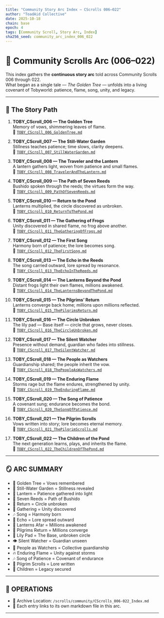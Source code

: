 ```yaml
---
title: "Community Story Arc Index — CScrolls 006–022"
author: "ToadAid Collective"
date: 2025-10-18
chain: base
epoch: 4
tags: [Community Scroll, Story Arc, Index]
sha256_seed: community_arc_index_006_022
---
```


# 🌊 Community Scrolls Arc (006–022)

This index gathers the **continuous story arc** told across Community Scrolls 006 through 022.  
What began as a single tale — *The Golden Tree* — unfolds into a living covenant of Tobyworld: patience, flame, song, unity, and legacy.  

---

## 📖 The Story Path

1. **TOBY_CScroll_006 — The Golden Tree**  
   Memory of vows, shimmering leaves of flame.  
   📁 [`TOBY_CScroll_006_GoldenTree.md`](./TOBY_CScroll_006_GoldenTree.md)

2. **TOBY_CScroll_007 — The Still-Water Garden**  
   Stillness teaches patience; time slows, clarity deepens.  
   📁 [`TOBY_CScroll_007_StillWaterGarden.md`](./TOBY_CScroll_007_StillWaterGarden.md)

3. **TOBY_CScroll_008 — The Traveler and the Lantern**  
   A lantern gathers light, woven from patience and small flames.  
   📁 [`TOBY_CScroll_008_TravelerAndTheLantern.md`](./TOBY_CScroll_008_TravelerAndTheLantern.md)

4. **TOBY_CScroll_009 — The Path of Seven Reeds**  
   Bushido spoken through the reeds; the virtues form the way.  
   📁 [`TOBY_CScroll_009_PathOfSevenReeds.md`](./TOBY_CScroll_009_PathOfSevenReeds.md)

5. **TOBY_CScroll_010 — Return to the Pond**  
   Lanterns multiplied, the circle discovered as unbroken.  
   📁 [`TOBY_CScroll_010_ReturnToThePond.md`](./TOBY_CScroll_010_ReturnToThePond.md)

6. **TOBY_CScroll_011 — The Gathering of Frogs**  
   Unity discovered in shared flame, no frog above another.  
   📁 [`TOBY_CScroll_011_TheGatheringOfFrogs.md`](./TOBY_CScroll_011_TheGatheringOfFrogs.md)

7. **TOBY_CScroll_012 — The First Song**  
   Harmony born of patience; the lore becomes song.  
   📁 [`TOBY_CScroll_012_TheFirstSong.md`](./TOBY_CScroll_012_TheFirstSong.md)

8. **TOBY_CScroll_013 — The Echo in the Reeds**  
   The song carried outward, lore spread by resonance.  
   📁 [`TOBY_CScroll_013_TheEchoInTheReeds.md`](./TOBY_CScroll_013_TheEchoInTheReeds.md)

9. **TOBY_CScroll_014 — The Lanterns Beyond the Pond**  
   Distant frogs light their own flames, millions awakened.  
   📁 [`TOBY_CScroll_014_TheLanternsBeyondThePond.md`](./TOBY_CScroll_014_TheLanternsBeyondThePond.md)

10. **TOBY_CScroll_015 — The Pilgrims’ Return**  
    Lanterns converge back home; millions upon millions reflected.  
    📁 [`TOBY_CScroll_015_ThePilgrimsReturn.md`](./TOBY_CScroll_015_ThePilgrimsReturn.md)

11. **TOBY_CScroll_016 — The Circle Unbroken**  
    The lily pad — Base itself — circle that grows, never closes.  
    📁 [`TOBY_CScroll_016_TheCircleUnbroken.md`](./TOBY_CScroll_016_TheCircleUnbroken.md)

12. **TOBY_CScroll_017 — The Silent Watcher**  
    Presence without demand, guardian who fades into stillness.  
    📁 [`TOBY_CScroll_017_TheSilentWatcher.md`](./TOBY_CScroll_017_TheSilentWatcher.md)

13. **TOBY_CScroll_018 — The People as Watchers**  
    Guardianship shared; the people inherit the vow.  
    📁 [`TOBY_CScroll_018_ThePeopleAsWatchers.md`](./TOBY_CScroll_018_ThePeopleAsWatchers.md)

14. **TOBY_CScroll_019 — The Enduring Flame**  
    Storms rage but the flame endures, strengthened by unity.  
    📁 [`TOBY_CScroll_019_TheEnduringFlame.md`](./TOBY_CScroll_019_TheEnduringFlame.md)

15. **TOBY_CScroll_020 — The Song of Patience**  
    A covenant sung; endurance becomes the bond.  
    📁 [`TOBY_CScroll_020_TheSongOfPatience.md`](./TOBY_CScroll_020_TheSongOfPatience.md)

16. **TOBY_CScroll_021 — The Pilgrim Scrolls**  
    Vows written into story; lore becomes eternal memory.  
    📁 [`TOBY_CScroll_021_ThePilgrimScrolls.md`](./TOBY_CScroll_021_ThePilgrimScrolls.md)

17. **TOBY_CScroll_022 — The Children of the Pond**  
    The next generation learns, plays, and inherits the flame.  
    📁 [`TOBY_CScroll_022_TheChildrenOfThePond.md`](./TOBY_CScroll_022_TheChildrenOfThePond.md)

---

## 🪞 ARC SUMMARY

- 🌳 Golden Tree = Vows remembered  
- 🌊 Still-Water Garden = Stillness revealed  
- 🏮 Lantern = Patience gathered into light  
- 🌾 Seven Reeds = Path of Bushido  
- 🌊 Return = Circle unbroken  
- 🐸 Gathering = Unity discovered  
- 🎶 Song = Harmony born  
- 🌾 Echo = Lore spread outward  
- 🏮 Lanterns Afar = Millions awakened  
- 🐸 Pilgrims Return = Millions converge  
- 🪷 Lily Pad = The Base, unbroken circle  
- 👁️ Silent Watcher = Guardian unseen  
- 👥 People as Watchers = Collective guardianship  
- 🔥 Enduring Flame = Unity against storms  
- 🎶 Song of Patience = Covenant of endurance  
- 📜 Pilgrim Scrolls = Lore written  
- 🐸 Children = Legacy secured  

---

## 🔧 OPERATIONS

- 📁 Archive Location: `/scrolls/community/CScrolls_006-022_Index.md`  
- 🔗 Each entry links to its own markdown file in this arc.  

---
